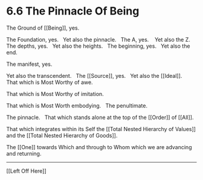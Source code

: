 # 6.6 The Pinnacle Of Being

The Ground of [[Being]], yes. 

The Foundation, yes. 
 
Yet also the pinnacle. 
 
The A, yes.  
 
Yet also the Z. 
 
The depths, yes. 
 
Yet also the heights. 
 
The beginning, yes. 
 
Yet also the end. 

The manifest, yes. 

Yet also the transcendent. 
 
The [[Source]], yes. 
 
Yet also the [[Ideal]]. 
 
That which is Most Worthy of awe. 

That which is Most Worthy of imitation. 

That which is Most Worth embodying. 
 
The penultimate. 

The pinnacle. 
 
That which stands alone at the top of the [[Order]] of [[All]].

That which integrates within its Self the [[Total Nested Hierarchy of Values]] and the [[Total Nested Hierarchy of Goods]]. 

The [[One]] towards Which and through to Whom which we are advancing and returning. 

___

[[Left Off Here]]
